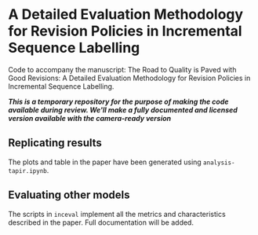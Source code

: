 # A Detailed Evaluation Methodology for Revision Policies in Incremental Sequence Labelling

Code to accompany the manuscript: The Road to Quality is Paved with Good Revisions: A Detailed Evaluation Methodology for Revision Policies in Incremental Sequence Labelling.

***This is a temporary repository for the purpose of making the code available during review. We'll make a fully documented and licensed version available with the camera-ready version***

## Replicating results
The plots and table in the paper have been generated using ```analysis-tapir.ipynb```.

## Evaluating other models
The scripts in ```inceval``` implement all the metrics and characteristics described in the paper. Full documentation will be added.

